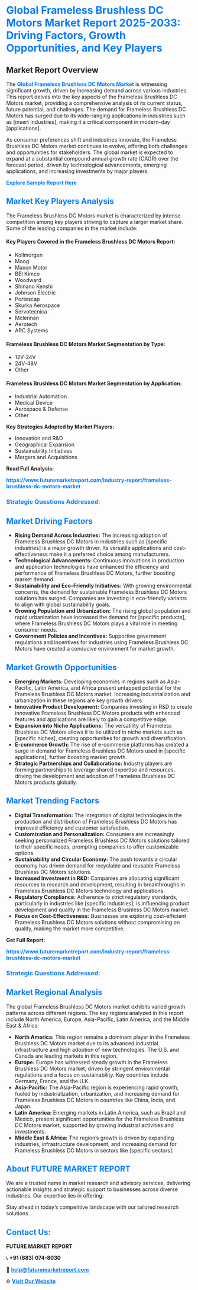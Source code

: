<h1 style="color: #007BFF;">Global Frameless Brushless DC Motors Market Report 2025-2033: Driving Factors, Growth Opportunities, and Key Players</h1>

<section id="overview">
<h2>Market Report Overview</h2>
<p>The <a href="https://www.futuremarketreport.com/industry-report/frameless-brushless-dc-motors-market" style="color: #007BFF; text-decoration: none;"><strong>Global Frameless Brushless DC Motors Market</strong></a> is witnessing significant growth, driven by increasing demand across various industries. This report delves into the key aspects of the Frameless Brushless DC Motors market, providing a comprehensive analysis of its current status, future potential, and challenges. The demand for Frameless Brushless DC Motors has surged due to its wide-ranging applications in industries such as [insert industries], making it a critical component in modern-day [applications].</p>
<p>As consumer preferences shift and industries innovate, the Frameless Brushless DC Motors market continues to evolve, offering both challenges and opportunities for stakeholders. The global market is expected to expand at a substantial compound annual growth rate (CAGR) over the forecast period, driven by technological advancements, emerging applications, and increasing investments by major players.</p>
</section>

<section id="overview">
<p><a href="https://www.futuremarketreport.com/request-sample/reportId=58942" style="color: #007BFF; text-decoration: none;"><strong>Explore Sample Report Here</strong></a></p>
</section>

<section id="key-players">
<h2 style="color: #007BFF;">Market Key Players Analysis</h2>
<p>The Frameless Brushless DC Motors market is characterized by intense competition among key players striving to capture a larger market share. Some of the leading companies in the market include:</p>
<h4>Key Players Covered in the Frameless Brushless DC Motors Report:</h4>
<ul><li>Kollmorgen</li><li>Moog</li><li>Maxon Motor</li><li>BEI Kimco</li><li>Woodward</li><li>Shinano Kenshi</li><li>Johnson Electric</li><li>Portescap</li><li>Skurka Aerospace</li><li>Servotecnica</li><li>Mclennan</li><li>Aerotech</li><li>ARC Systems</li></ul>
<h4>Frameless Brushless DC Motors Market Segmentation by Type:</h4>
<ul><li>12V-24V</li><li>24V-48V</li><li>Other</li></ul>

<h4>Frameless Brushless DC Motors Market Segmentation by Application:</h4>
<ul><li>Industrial Automation</li><li>Medical Device</li><li>Aerospace &amp; Defense</li><li>Other</li></ul>
<p><strong>Key Strategies Adopted by Market Players:</strong></p>
<ul>
<li>Innovation and R&D</li>
<li>Geographical Expansion</li>
<li>Sustainability Initiatives</li>
<li>Mergers and Acquisitions</li>
</ul>
</section>

<section>
<p><strong>Read Full Analysis: </strong></p><a href="https://www.futuremarketreport.com/industry-report/frameless-brushless-dc-motors-market" style="color: #007BFF; text-decoration: none;"><strong>https://www.futuremarketreport.com/industry-report/frameless-brushless-dc-motors-market</strong></a>
<h3 style="color: #007BFF;">Strategic Questions Addressed:</h3>
</section>

<section id="driving-factors">
<h2 style="color: #007BFF;">Market Driving Factors</h2>
<ul>
<li><strong>Rising Demand Across Industries:</strong> The increasing adoption of Frameless Brushless DC Motors in industries such as [specific industries] is a major growth driver. Its versatile applications and cost-effectiveness make it a preferred choice among manufacturers.</li>
<li><strong>Technological Advancements:</strong> Continuous innovations in production and application technologies have enhanced the efficiency and performance of Frameless Brushless DC Motors, further boosting market demand.</li>
<li><strong>Sustainability and Eco-Friendly Initiatives:</strong> With growing environmental concerns, the demand for sustainable Frameless Brushless DC Motors solutions has surged. Companies are investing in eco-friendly variants to align with global sustainability goals.</li>
<li><strong>Growing Population and Urbanization:</strong> The rising global population and rapid urbanization have increased the demand for [specific products], where Frameless Brushless DC Motors plays a vital role in meeting consumer needs.</li>
<li><strong>Government Policies and Incentives:</strong> Supportive government regulations and incentives for industries using Frameless Brushless DC Motors have created a conducive environment for market growth.</li>
</ul>
</section>

<section id="growth-opportunities">
<h2 style="color: #007BFF;">Market Growth Opportunities</h2>
<ul>
<li><strong>Emerging Markets:</strong> Developing economies in regions such as Asia-Pacific, Latin America, and Africa present untapped potential for the Frameless Brushless DC Motors market. Increasing industrialization and urbanization in these regions are key growth drivers.</li>
<li><strong>Innovative Product Development:</strong> Companies investing in R&D to create innovative Frameless Brushless DC Motors products with enhanced features and applications are likely to gain a competitive edge.</li>
<li><strong>Expansion into Niche Applications:</strong> The versatility of Frameless Brushless DC Motors allows it to be utilized in niche markets such as [specific niches], creating opportunities for growth and diversification.</li>
<li><strong>E-commerce Growth:</strong> The rise of e-commerce platforms has created a surge in demand for Frameless Brushless DC Motors used in [specific applications], further boosting market growth.</li>
<li><strong>Strategic Partnerships and Collaborations:</strong> Industry players are forming partnerships to leverage shared expertise and resources, driving the development and adoption of Frameless Brushless DC Motors products globally.</li>
</ul>
</section>

<section id="trending-factors">
<h2 style="color: #007BFF;">Market Trending Factors</h2>
<ul>
<li><strong>Digital Transformation:</strong> The integration of digital technologies in the production and distribution of Frameless Brushless DC Motors has improved efficiency and customer satisfaction.</li>
<li><strong>Customization and Personalization:</strong> Consumers are increasingly seeking personalized Frameless Brushless DC Motors solutions tailored to their specific needs, prompting companies to offer customizable options.</li>
<li><strong>Sustainability and Circular Economy:</strong> The push towards a circular economy has driven demand for recyclable and reusable Frameless Brushless DC Motors solutions.</li>
<li><strong>Increased Investment in R&D:</strong> Companies are allocating significant resources to research and development, resulting in breakthroughs in Frameless Brushless DC Motors technology and applications.</li>
<li><strong>Regulatory Compliance:</strong> Adherence to strict regulatory standards, particularly in industries like [specific industries], is influencing product development and quality in the Frameless Brushless DC Motors market.</li>
<li><strong>Focus on Cost-Effectiveness:</strong> Businesses are exploring cost-efficient Frameless Brushless DC Motors solutions without compromising on quality, making the market more competitive.</li>
</ul>
</section>

<section>
<p><strong>Get Full Report: </strong></p><a href="https://www.futuremarketreport.com/industry-report/frameless-brushless-dc-motors-market" style="color: #007BFF; text-decoration: none;"><strong>https://www.futuremarketreport.com/industry-report/frameless-brushless-dc-motors-market</strong></a>
<h3 style="color: #007BFF;">Strategic Questions Addressed:</h3>
</section>


<section id="regional-analysis">
<h2 style="color: #007BFF;">Market Regional Analysis</h2>
<p>The global Frameless Brushless DC Motors market exhibits varied growth patterns across different regions. The key regions analyzed in this report include North America, Europe, Asia-Pacific, Latin America, and the Middle East & Africa:</p>
<ul>
<li><strong>North America:</strong> This region remains a dominant player in the Frameless Brushless DC Motors market due to its advanced industrial infrastructure and high adoption of new technologies. The U.S. and Canada are leading markets in this region.</li>
<li><strong>Europe:</strong> Europe has witnessed steady growth in the Frameless Brushless DC Motors market, driven by stringent environmental regulations and a focus on sustainability. Key countries include Germany, France, and the U.K.</li>
<li><strong>Asia-Pacific:</strong> The Asia-Pacific region is experiencing rapid growth, fueled by industrialization, urbanization, and increasing demand for Frameless Brushless DC Motors in countries like China, India, and Japan.</li>
<li><strong>Latin America:</strong> Emerging markets in Latin America, such as Brazil and Mexico, present significant opportunities for the Frameless Brushless DC Motors market, supported by growing industrial activities and investments.</li>
<li><strong>Middle East & Africa:</strong> The region’s growth is driven by expanding industries, infrastructure development, and increasing demand for Frameless Brushless DC Motors in sectors like [specific sectors].</li>
</ul>
</section>

<footer>
<h2 style="color: #007BFF;">About FUTURE MARKET REPORT</h2>
<p>We are a trusted name in market research and advisory services, delivering actionable insights and strategic support to businesses across diverse industries. Our expertise lies in offering:</p>

<p>Stay ahead in today’s competitive landscape with our tailored research solutions.</p>

<h2 style="color: #007BFF;">Contact Us:</h2>
<p><strong>FUTURE MARKET REPORT</strong></p>
<p>📞 <strong>+91 (883) 074-8030</strong></p>
<p>📧 <strong><a href="mailto:help@futuremarketreport.com" style="color: #007BFF;">help@futuremarketreport.com</a></strong></p>
<p>🌐 <strong><a href="https://www.futuremarketreport.com/" style="color: #007BFF;">Visit Our Website</a></strong></p>
</footer>